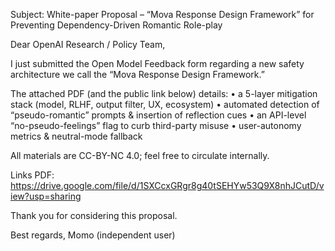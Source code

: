 Subject: White-paper Proposal – “Mova Response Design Framework” for Preventing Dependency-Driven Romantic Role-play

Dear OpenAI Research / Policy Team,

I just submitted the Open Model Feedback form regarding a new safety architecture we call the “Mova Response Design Framework.”

The attached PDF (and the public link below) details:
• a 5-layer mitigation stack (model, RLHF, output filter, UX, ecosystem)
• automated detection of “pseudo-romantic” prompts & insertion of reflection cues
• an API-level “no-pseudo-feelings” flag to curb third-party misuse
• user-autonomy metrics & neutral-mode fallback

All materials are CC-BY-NC 4.0; feel free to circulate internally.

Links
PDF: https://drive.google.com/file/d/1SXCcxGRgr8g40tSEHYw53Q9X8nhJCutD/view?usp=sharing

Thank you for considering this proposal.

Best regards,
Momo (independent user)
